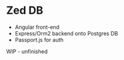 # Zed DB #

- Angular front-end
- Express/Orm2 backend onto Postgres DB
- Passport.js for auth

WIP - unfinished
